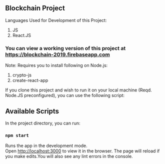 ## Blockchain Project

Languages Used for Development of this Project:
<ol>
  <li>JS</li>
  <li>React.JS</li>
</ol>

### You can view a working version of this project at https://blockchain-2019.firebaseapp.com

Note:
Requires you to install following on Node.js:<br/>
<ol>
  <li>crypto-js</li>
  <li>create-react-app</li>
</ol> 

If you clone this project and wish to run it on your local machine (Reqd. Node.JS preconfigured), you can use the following script:
## Available Scripts

In the project directory, you can run:

### `npm start`

Runs the app in the development mode.<br>
Open [http://localhost:3000](http://localhost:3000) to view it in the browser.
The page will reload if you make edits.You will also see any lint errors in the console.
